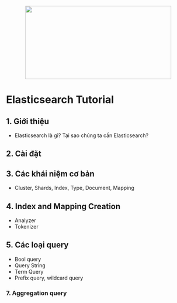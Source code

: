 <p align="center">
<a href="https://laravel.com" target="_blank">
<img src="https://cdn.worldvectorlogo.com/logos/elasticsearch.svg" width="400" height="200">
</a>
</p>

# Elasticsearch Tutorial

## 1. Giới thiệu

* Elasticsearch là gì? Tại sao chúng ta cần Elasticsearch?

## 2. Cài đặt

## 3. Các khái niệm cơ bản

* Cluster, Shards, Index, Type, Document, Mapping

## 4. Index and Mapping Creation

* Analyzer
* Tokenizer

## 5. Các loại query

* Bool query
* Query String
* Term Query
* Prefix query, wildcard query

### 7. Aggregation query